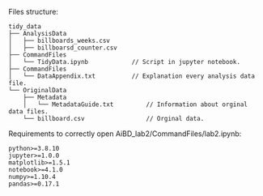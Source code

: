 Files structure:
```
tidy_data
├── AnalysisData
│   ├── billboards_weeks.csv  
│   ├── billboarsd_counter.csv	      
├── CommandFiles
│   └── TidyData.ipynb		      // Script in jupyter notebook.
├── CommandFiles
│   └── DataAppendix.txt	      // Explanation every analysis data file.
└── OriginalData
    ├── Metadata
    │   └── MetadataGuide.txt	      // Information about orginal data files. 
    └── billboard.csv	     	      // Orginal data.
```

Requirements to correctly open AiBD_lab2/CommandFiles/lab2.ipynb:
```
python>=3.8.10
jupyter>=1.0.0
matplotlib>=1.5.1
notebook>=4.1.0
numpy>=1.10.4
pandas>=0.17.1
```
